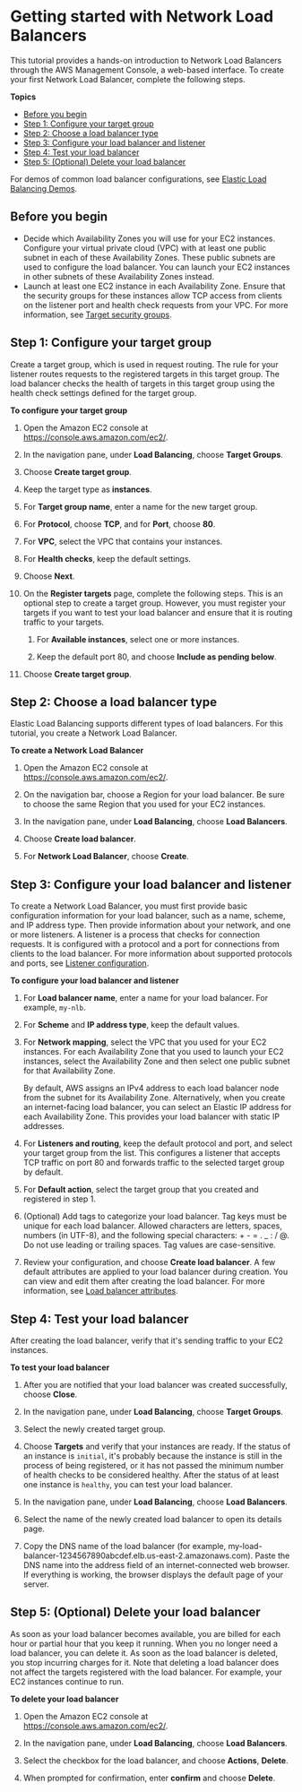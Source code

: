 # Getting started with Network Load Balancers<a name="network-load-balancer-getting-started"></a>

This tutorial provides a hands\-on introduction to Network Load Balancers through the AWS Management Console, a web\-based interface\. To create your first Network Load Balancer, complete the following steps\.

**Topics**
+ [Before you begin](#prerequisites)
+ [Step 1: Configure your target group](#configure-target-group-getting-started)
+ [Step 2: Choose a load balancer type](#select-load-balancer-type)
+ [Step 3: Configure your load balancer and listener](#configure-load-balancer-listener)
+ [Step 4: Test your load balancer](#test-load-balancer)
+ [Step 5: \(Optional\) Delete your load balancer](#delete-load-balancer)

For demos of common load balancer configurations, see [Elastic Load Balancing Demos](https://exampleloadbalancer.com/)\.

## Before you begin<a name="prerequisites"></a>
+ Decide which Availability Zones you will use for your EC2 instances\. Configure your virtual private cloud \(VPC\) with at least one public subnet in each of these Availability Zones\. These public subnets are used to configure the load balancer\. You can launch your EC2 instances in other subnets of these Availability Zones instead\.
+ Launch at least one EC2 instance in each Availability Zone\. Ensure that the security groups for these instances allow TCP access from clients on the listener port and health check requests from your VPC\. For more information, see [Target security groups](target-group-register-targets.md#target-security-groups)\.

## Step 1: Configure your target group<a name="configure-target-group-getting-started"></a>

Create a target group, which is used in request routing\. The rule for your listener routes requests to the registered targets in this target group\. The load balancer checks the health of targets in this target group using the health check settings defined for the target group\. 

**To configure your target group**

1. Open the Amazon EC2 console at [https://console\.aws\.amazon\.com/ec2/](https://console.aws.amazon.com/ec2/)\.

1. In the navigation pane, under **Load Balancing**, choose **Target Groups**\.

1. Choose **Create target group**\.

1. Keep the target type as **instances**\.

1. For **Target group name**, enter a name for the new target group\.

1. For **Protocol**, choose **TCP**, and for **Port**, choose **80**\.

1. For **VPC**, select the VPC that contains your instances\.

1. For **Health checks**, keep the default settings\.

1. Choose **Next**\.

1. On the **Register targets** page, complete the following steps\. This is an optional step to create a target group\. However, you must register your targets if you want to test your load balancer and ensure that it is routing traffic to your targets\.

   1. For **Available instances**, select one or more instances\.

   1. Keep the default port 80, and choose **Include as pending below**\.

1. Choose **Create target group**\.

## Step 2: Choose a load balancer type<a name="select-load-balancer-type"></a>

Elastic Load Balancing supports different types of load balancers\. For this tutorial, you create a Network Load Balancer\.

**To create a Network Load Balancer**

1. Open the Amazon EC2 console at [https://console\.aws\.amazon\.com/ec2/](https://console.aws.amazon.com/ec2/)\.

1. On the navigation bar, choose a Region for your load balancer\. Be sure to choose the same Region that you used for your EC2 instances\.

1. In the navigation pane, under **Load Balancing**, choose **Load Balancers**\.

1. Choose **Create load balancer**\.

1. For **Network Load Balancer**, choose **Create**\.

## Step 3: Configure your load balancer and listener<a name="configure-load-balancer-listener"></a>

To create a Network Load Balancer, you must first provide basic configuration information for your load balancer, such as a name, scheme, and IP address type\. Then provide information about your network, and one or more listeners\. A listener is a process that checks for connection requests\. It is configured with a protocol and a port for connections from clients to the load balancer\. For more information about supported protocols and ports, see [Listener configuration](load-balancer-listeners.md#listener-configuration)\.

**To configure your load balancer and listener**

1. For **Load balancer name**, enter a name for your load balancer\. For example, `my-nlb`\. 

1. For **Scheme** and **IP address type**, keep the default values\.

1. For **Network mapping**, select the VPC that you used for your EC2 instances\. For each Availability Zone that you used to launch your EC2 instances, select the Availability Zone and then select one public subnet for that Availability Zone\.

   By default, AWS assigns an IPv4 address to each load balancer node from the subnet for its Availability Zone\. Alternatively, when you create an internet\-facing load balancer, you can select an Elastic IP address for each Availability Zone\. This provides your load balancer with static IP addresses\.

1. For **Listeners and routing**, keep the default protocol and port, and select your target group from the list\. This configures a listener that accepts TCP traffic on port 80 and forwards traffic to the selected target group by default\.

1. For **Default action**, select the target group that you created and registered in step 1\. 

1. \(Optional\) Add tags to categorize your load balancer\. Tag keys must be unique for each load balancer\. Allowed characters are letters, spaces, numbers \(in UTF\-8\), and the following special characters: \+ \- = \. \_ : / @\. Do not use leading or trailing spaces\. Tag values are case\-sensitive\.

1. Review your configuration, and choose **Create load balancer**\. A few default attributes are applied to your load balancer during creation\. You can view and edit them after creating the load balancer\. For more information, see [Load balancer attributes](network-load-balancers.md#load-balancer-attributes)\.

## Step 4: Test your load balancer<a name="test-load-balancer"></a>

After creating the load balancer, verify that it's sending traffic to your EC2 instances\.

**To test your load balancer**

1. After you are notified that your load balancer was created successfully, choose **Close**\.

1. In the navigation pane, under **Load Balancing**, choose **Target Groups**\.

1. Select the newly created target group\.

1. Choose **Targets** and verify that your instances are ready\. If the status of an instance is `initial`, it's probably because the instance is still in the process of being registered, or it has not passed the minimum number of health checks to be considered healthy\. After the status of at least one instance is `healthy`, you can test your load balancer\.

1. In the navigation pane, under **Load Balancing**, choose **Load Balancers**\.

1. Select the name of the newly created load balancer to open its details page\.

1. Copy the DNS name of the load balancer \(for example, my\-load\-balancer\-1234567890abcdef\.elb\.us\-east\-2\.amazonaws\.com\)\. Paste the DNS name into the address field of an internet\-connected web browser\. If everything is working, the browser displays the default page of your server\.

## Step 5: \(Optional\) Delete your load balancer<a name="delete-load-balancer"></a>

As soon as your load balancer becomes available, you are billed for each hour or partial hour that you keep it running\. When you no longer need a load balancer, you can delete it\. As soon as the load balancer is deleted, you stop incurring charges for it\. Note that deleting a load balancer does not affect the targets registered with the load balancer\. For example, your EC2 instances continue to run\.

**To delete your load balancer**

1. Open the Amazon EC2 console at [https://console\.aws\.amazon\.com/ec2/](https://console.aws.amazon.com/ec2/)\.

1. In the navigation pane, under **Load Balancing**, choose **Load Balancers**\.

1. Select the checkbox for the load balancer, and choose **Actions**, **Delete**\.

1. When prompted for confirmation, enter **confirm** and choose **Delete**\.